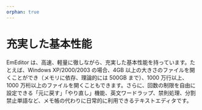 ```yaml
---
orphan: true
---
```

# 充実した基本性能

EmEditor は、高速、軽量に徹しながら、充実した基本性能を持っています。たとえば、Windows XP/2000/2003
の場合、4GB 以上の大きさのファイルを開くことができ（メモリに依存、理論的には 500GB まで）、1000 万行以上、1000 万桁以上のファイルを開くこともできます。さらに、回数の制限を自由に設定できる「元に戻す」「やり直し」機能、英文ワードラップ、禁則処理、分割禁止単語など、メモ帳の代わりに日常的に利用できるテキストエディタです。
